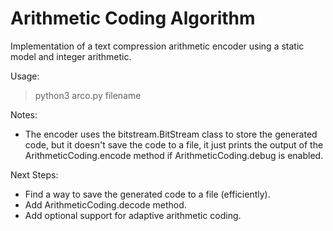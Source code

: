 # Arithmetic Coding Algorithm

Implementation of a text compression arithmetic encoder using a static model and integer arithmetic.

Usage:
> python3 arco.py filename

Notes:

- The encoder uses the bitstream.BitStream class to store the generated code, but it doesn't save the code to a file, it just prints the output of the ArithmeticCoding.encode method if ArithmeticCoding.debug is enabled.

Next Steps:

- Find a way to save the generated code to a file (efficiently).
- Add ArithmeticCoding.decode method.
- Add optional support for adaptive arithmetic coding.